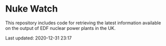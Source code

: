 # Nuke Watch

This repository includes code for retrieving the latest information available on the output of EDF nuclear power plants in the UK.

Last updated: 2020-12-31 23:17